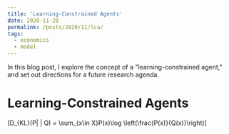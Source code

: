```yaml
---
title: 'Learning-Constrained Agents'
date: 2020-11-20
permalink: /posts/2020/11/lca/
tags:
  - economics
  - model
---
```


In this blog post, I explore the concept of a "learning-constrained agent," and set out directions for a future research agenda.

Learning-Constrained Agents
======

\[D_{KL}(P| | Q) = \sum_{x\in X}P(x)\log \left(\frac{P(x)}{Q(x)}\right)\]
